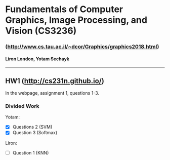 # Fundamentals of Computer Graphics, Image Processing, and Vision (CS3236)
### (http://www.cs.tau.ac.il/~dcor/Graphics/graphics2018.html)
#### Liron London, Yotam Sechayk
---
## HW1 (http://cs231n.github.io/)
In the webpage, assignment 1, questions 1-3.
### Divided Work
Yotam:
- [X] Questions 2 (SVM)
- [X] Question 3 (Softmax)

Liron:
- [ ] Question 1 (KNN)
